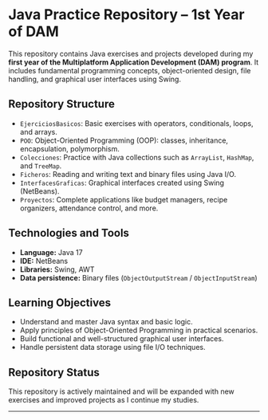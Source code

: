 # Java Practice Repository – 1st Year of DAM

This repository contains Java exercises and projects developed during my **first year of the Multiplatform Application Development (DAM) program**. It includes fundamental programming concepts, object-oriented design, file handling, and graphical user interfaces using Swing.

## Repository Structure

- `EjerciciosBasicos`: Basic exercises with operators, conditionals, loops, and arrays.
- `POO`: Object-Oriented Programming (OOP): classes, inheritance, encapsulation, polymorphism.
- `Colecciones`: Practice with Java collections such as `ArrayList`, `HashMap`, and `TreeMap`.
- `Ficheros`: Reading and writing text and binary files using Java I/O.
- `InterfacesGraficas`: Graphical interfaces created using Swing (NetBeans).
- `Proyectos`: Complete applications like budget managers, recipe organizers, attendance control, and more.

## Technologies and Tools

- **Language:** Java 17  
- **IDE:** NetBeans  
- **Libraries:** Swing, AWT  
- **Data persistence:** Binary files (`ObjectOutputStream` / `ObjectInputStream`)

## Learning Objectives

- Understand and master Java syntax and basic logic.
- Apply principles of Object-Oriented Programming in practical scenarios.
- Build functional and well-structured graphical user interfaces.
- Handle persistent data storage using file I/O techniques.

## Repository Status

This repository is actively maintained and will be expanded with new exercises and improved projects as I continue my studies.

---
